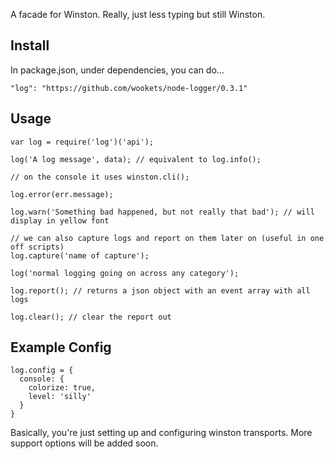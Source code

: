 
A facade for Winston. Really, just less typing but still Winston.


## Install

In package.json, under dependencies, you can do...

```"log": "https://github.com/wookets/node-logger/0.3.1"```


## Usage

```
var log = require('log')('api');

log('A log message', data); // equivalent to log.info();

// on the console it uses winston.cli();

log.error(err.message);

log.warn('Something bad happened, but not really that bad'); // will display in yellow font

// we can also capture logs and report on them later on (useful in one off scripts)
log.capture('name of capture');

log('normal logging going on across any category');

log.report(); // returns a json object with an event array with all logs

log.clear(); // clear the report out

```

## Example Config

```
log.config = {
  console: {
    colorize: true,
    level: 'silly'
  }
}
```

Basically, you're just setting up and configuring winston transports. More support options will be added soon.


